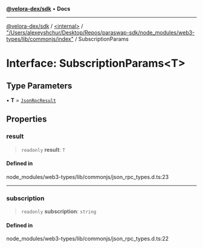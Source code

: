 [**@velora-dex/sdk**](../../../../README.md) • **Docs**

***

[@velora-dex/sdk](../../../../globals.md) / [\<internal\>](../../../README.md) / ["/Users/alexeyshchur/Desktop/Repos/paraswap-sdk/node\_modules/web3-types/lib/commonjs/index"](../README.md) / SubscriptionParams

# Interface: SubscriptionParams\<T\>

## Type Parameters

• **T** = [`JsonRpcResult`](../../../type-aliases/JsonRpcResult.md)

## Properties

### result

> `readonly` **result**: `T`

#### Defined in

node\_modules/web3-types/lib/commonjs/json\_rpc\_types.d.ts:23

***

### subscription

> `readonly` **subscription**: `string`

#### Defined in

node\_modules/web3-types/lib/commonjs/json\_rpc\_types.d.ts:22
